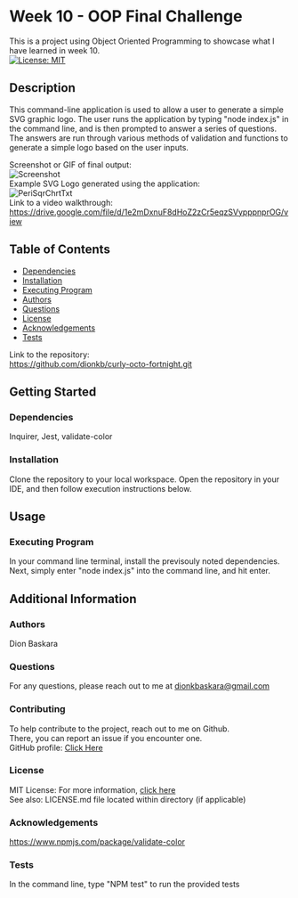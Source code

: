 # Week 10 - OOP Final Challenge

  This is a project using Object Oriented Programming to showcase what I have learned in week 10.  
  [![License: MIT](https://img.shields.io/badge/License-MIT-yellow.svg)](https://opensource.org/licenses/MIT)

  ## Description

  This command-line application is used to allow a user to generate a simple SVG graphic logo. The user runs the application by typing "node index.js" in the command line, and is then prompted to answer a series of questions. The answers are run through various methods of validation and functions to generate a simple logo based on the user inputs.

  Screenshot or GIF of final output:  
  ![Screenshot](https://user-images.githubusercontent.com/64495259/235375334-4f6c992d-da52-4d90-b7c5-ad875488db88.jpg)  
  Example SVG Logo generated using the application:  
  ![PeriSqrChrtTxt](https://user-images.githubusercontent.com/64495259/235375347-b81a3f9d-8bdf-4fd9-874b-03f437907f26.svg)  
  Link to a video walkthrough:  
  https://drive.google.com/file/d/1e2mDxnuF8dHoZ2zCr5eqzSVypppnprOG/view  

  ## Table of Contents
  * [Dependencies](#dependencies)
  * [Installation](#installation)
  * [Executing Program](#execution)
  * [Authors](#authors)
  * [Questions](#questions)
  * [License](#license)
  * [Acknowledgements](#acknowledgements)
  * [Tests](#tests)

  Link to the repository:  
  https://github.com/dionkb/curly-octo-fortnight.git

  ## Getting Started

  ### Dependencies
  Inquirer, Jest, validate-color

  ### Installation
  Clone the repository to your local workspace. Open the repository in your IDE, and then follow execution instructions below.

  ## Usage

  ### Executing Program
  In your command line terminal, install the previsouly noted dependencies. Next, simply enter "node index.js" into the command line, and hit enter.
  

  ## Additional Information

  ### Authors
  Dion Baskara

  ### Questions
  For any questions, please reach out to me at dionkbaskara@gmail.com

  ### Contributing
  To help contribute to the project, reach out to me on Github.  
  There, you can report an issue if you encounter one.  
  GitHub profile: <a href="https://github.com/dionkb">Click Here</a>

  ### License  
  MIT License: For more information,  <a href="https://opensource.org/license/mit/">click here</a>  
  See also: LICENSE.md file located within directory (if applicable) 

  ### Acknowledgements
  https://www.npmjs.com/package/validate-color

  ### Tests
  In the command line, type "NPM test" to run the provided tests
  
